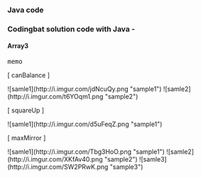 ### Java code

### Codingbat solution code with Java -
#### Array3
<pre>memo</pre>
<p>[ canBalance ]</p>
![samle1](http://i.imgur.com/jdNcuQy.png "sample1")
![samle2](http://i.imgur.com/t6YOqm1.png "sample2")

<p>[ squareUp ]</p>
![samle1](http://i.imgur.com/d5uFeqZ.png "sample1")

<p>[ maxMirror ]</p>
![samle1](http://i.imgur.com/Tbg3HoO.png "sample1")
![samle2](http://i.imgur.com/XKfAv40.png "sample2")
![samle3](http://i.imgur.com/SW2PRwK.png "sample3")



